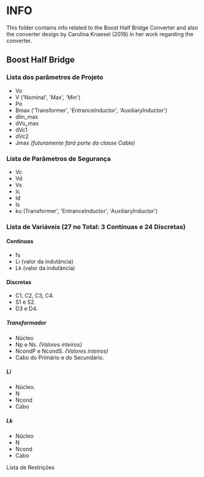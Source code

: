 # INFO

This folder contains info related to the Boost Half Bridge Converter and also the converter design by Carolina Knaesel (2018) in her work regarding the converter.

## Boost Half Bridge

### Lista dos parâmetros de Projeto
- Vo
- V ('Nominal', 'Max', 'Min')
- Po
- Bmax ('Transformer', 'EntranceInductor', 'AuxiliaryInductor')
- dIin_max
- dVo_max
- dVc1
- dVc2
- Jmax *(futuramente fará parte da classe Cable)*


### Lista de Parâmetros de Segurança
- Vc
- Vd
- Vs
- Ic
- Id
- Is
- ku (Transformer', 'EntranceInductor', 'AuxiliaryInductor')


### Lista de Variáveis (27 no Total: 3 Contínuas e 24 Discretas)
	
#### Contínuas
- fs
- Li (valor da indutância)
- Lk (valor da indutância)

#### Discretas
- C1, C2, C3, C4.
- S1 e S2.
- D3 e D4.
##### Transformador
- Núcleo
- Np e Ns. *(Valores inteiros)*
- NcondP e NcondS. *(Valores inteiros)*
- Cabo do Primário e do Secundário.
##### Li
- Núcleo.
- N
- Ncond
- Cabo
##### Lk
- Núcleo
- N
- Ncond
- Cabo


Lista de Restrições
